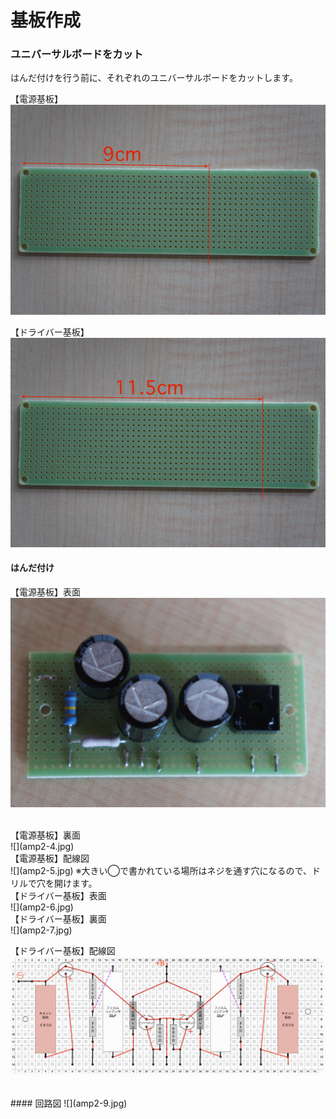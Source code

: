 # 基板作成

### ユニバーサルボードをカット

はんだ付けを行う前に、それぞれのユニバーサルボードをカットします。

【電源基板】
<br>
![](amp2-1.jpg)

【ドライバー基板】
<br>
![](amp2-2.jpg)


#### はんだ付け
【電源基板】表面
<br>
![](amp2-3.jpg)



<br>
【電源基板】裏面
<br>
![](amp2-4.jpg)

<br>
【電源基板】配線図
<br>
![](amp2-5.jpg)
※大きい◯で書かれている場所はネジを通す穴になるので、ドリルで穴を開けます。

<br>
【ドライバー基板】表面
<br>
![](amp2-6.jpg)

<br>
【ドライバー基板】裏面
<br>
![](amp2-7.jpg)

【ドライバー基板】配線図
<br>
![](amp2-8.jpg)



<br>
#### 回路図
![](amp2-9.jpg)
